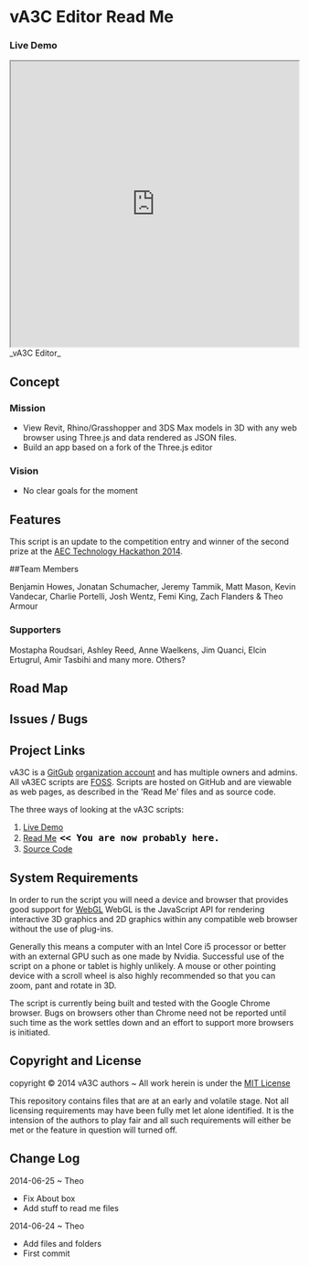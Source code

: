 vA3C Editor Read Me
===

### Live Demo

<iframe src="http://va3c.github.io/viewer/va3c-editor/latest/index.html" width=100% height=500px class='overview' >
There is an `iframe` here. It is not visible when viewed on github.com. To view, please see 'Project Links' below.
</iframe>
_vA3C Editor_


## Concept


### Mission  
<!-- a statement of a rationale, applicable now as well as in the future -->

* View Revit, Rhino/Grasshopper and 3DS Max models in 3D with any web browser using Three.js and data rendered as JSON files.
* Build an app based on a fork of the Three.js editor


### Vision  
<!--  a descriptive picture of a desired future state -->
* No clear goals for the moment


## Features
<!-- and benefits -->
This script is an update to the competition entry and winner of the second prize at the <a href="https://www.hackerleague.org/hackathons/aec-technology-hackathon-2014" target="_blank">AEC Technology Hackathon 2014</a>.

##Team Members

Benjamin Howes, Jonatan Schumacher, Jeremy Tammik, Matt Mason, Kevin Vandecar, Charlie Portelli, Josh Wentz, Femi King, Zach Flanders & Theo Armour

### Supporters 

Mostapha Roudsari, Ashley Reed, Anne Waelkens, Jim Quanci, Elcin Ertugrul, Amir Tasbihi and many more. Others?


## Road Map


## Issues / Bugs


## Project Links
vA3C is a [GitGub]( http://github.com) [organization account]( https://help.github.com/articles/what-s-the-difference-between-user-and-organization-accounts ) and has multiple owners and admins. 
All vA3EC scripts are [FOSS]( https://en.wikipedia.org/wiki/Free_and_open-source_software ).
Scripts are hosted on GitHub and are viewable as web pages, as described in the 'Read Me' files and as source code.

The three ways of looking at the vA3C scripts:

1. [Live Demo]( http://va3c.github.io/viewer/va3c-editor/latest/index.html )  
2. [Read Me]( http://va3c.github.io/viewer/va3c-editor "view the files as apps." ) <input value="<< You are now probably here." size=28 style="font:bold 12pt monospace;border-width:0;" >   
3. [Source Code]( https://github.com/va3c/viewer/tree/gh-pages/va3c-editor "View the files as source code." ) <scan style=display:none ><< You are now probably here.</scan>  


## System Requirements

In order to run the script you will need a device and browser that provides good support for [WebGL](http://get.webgl.org/)
WebGL is the JavaScript API for rendering interactive 3D graphics and 2D graphics within any compatible web browser without the use of plug-ins. 

Generally this means a computer with an Intel Core i5 processor or better with an external GPU such as one made by Nvidia. 
Successful use of the script on a phone or tablet is highly unlikely. 
A mouse or other pointing device with a scroll wheel is also highly recommended so that you can zoom, pant and rotate in 3D.
 
The script is currently being built and tested with the Google Chrome browser. 
Bugs on browsers other than Chrome need not be reported until such time as the work settles down and an effort to support more browsers is initiated.


## Copyright and License

copyright &copy; 2014 vA3C authors ~ 
All work herein is under the [MIT License]( http://jaanga.github.io/libs/jaanga-copyright-and-mit-license.md )

This repository contains files that are at an early and volatile stage. Not all licensing requirements may have been fully met let alone identified. It is the intension of the authors to play fair and all such requirements will either be met or the feature in question will turned off.


## Change Log

2014-06-25 ~ Theo

* Fix About box
* Add stuff to read me files

2014-06-24 ~ Theo

* Add files and folders
* First commit  


